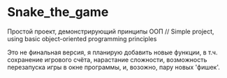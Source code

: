 # Snake_the_game
Простой проект, демонстрирующий принципы ООП // Simple project, using basic object-oriented programming principles

Это не финальная версия, я планирую добавить новые функции, в т.ч. сохранение игрового счёта, нарастание сложности,
возможность перезапуска игры в окне программы, и, возожно, пару новых 'фишек'.
